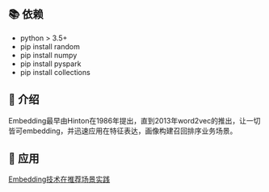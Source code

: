 ## 📚 依赖
* python > 3.5+
* pip install random
* pip install numpy
* pip install pyspark
* pip install collections

## 🤔 介绍

Embedding最早由Hinton在1986年提出，直到2013年word2vec的推出，让一切皆可embedding，并迅速应用在特征表达，画像构建召回排序业务场景。

## 💁 应用
[Embedding技术在推荐场景实践](https://juejin.cn/post/7081476285666426916)
